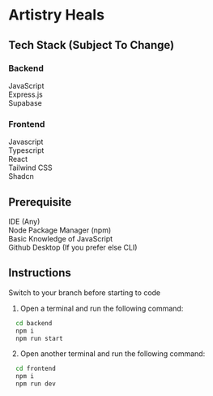 # Artistry Heals
 
## Tech Stack (Subject To Change)

### Backend
JavaScript <br>
Express.js <br>
Supabase <br>

### Frontend
Javascript <br>
Typescript <br>
React <br>
Tailwind CSS <br>
Shadcn <br>

## Prerequisite
IDE (Any) <br>
Node Package Manager (npm) <br>
Basic Knowledge of JavaScript <br>
Github Desktop (If you prefer else CLI) <br>

## Instructions

Switch to your branch before starting to code <br>

1. Open a terminal and run the following command:
```bash
  cd backend
  npm i
  npm run start
```
2. Open another terminal and run the following command:
```bash
  cd frontend
  npm i
  npm run dev
```
